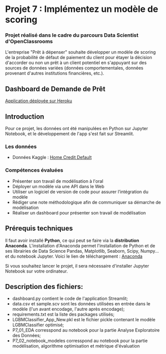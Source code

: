 # Projet 7 : Implémentez un modèle de scoring
### Projet réalisé dans le cadre du parcours Data Scientist d'OpenClassrooms
L'entreprise "Prêt à dépenser" souhaite développer un modèle de scoring de la probabilité de défaut de paiement du client pour étayer la décision d'accorder ou non un prêt à un client potentiel en s'appuyant sur des sources de données variées (données comportementales, données provenant d'autres institutions financières, etc.).

## Dashboard de Demande de Prêt
[Application déployée sur Heroku](https://project-credit-scoring.herokuapp.com/)

## Introduction
Pour ce projet, les données ont été manipulées en Python sur Jupyter Notebook, et le développement de l'app s'est fait sur Streamlit.

### Les données
 - Données Kaggle : [Home Credit Default](https://www.kaggle.com/c/home-credit-default-risk/data)

### Compétences évaluées
 - Présenter son travail de modélisation à l'oral
 - Déployer un modèle via une API dans le Web
 - Utiliser un logiciel de version de code pour assurer l’intégration du modèle
 - Rédiger une note méthodologique afin de communiquer sa démarche de modélisation
 - Réaliser un dashboard pour présenter son travail de modélisation

## Prérequis techniques
Il faut avoir installé **Python**, ce qui peut se faire via la **distribution Anaconda**.
L'installation d'Anaconda permet l'installation de Python et de ses librairies de Data Science Pandas, Matplotlib, Seaborn, Scipy, Numpy... et du notebook Jupyter.
Voici le lien de téléchargement : [Anaconda](https://www.anaconda.com/download)

Si vous souhaitez lancer le projet, il sera nécessaire d'installer Jupyter Notebook sur votre ordinateur.

## Description des fichiers:
- dashboard.py contient le code de l'application Streamlit;
- data.csv et sample.scv sont les données utilisées en entrée dans le modèle (l'un avant encodage, l'autre après encodage);
- requirements.txt est la liste des packages utilisés;
- LGBMClassifier_App_New.pkl est le fichier pickle contenant le modèle LGBMClassifier optimisé;
- P7_01_EDA corresspond au notebook pour la partie Analyse Exploratoire des Données;
- P7_02_notebook_modeles corresspond au notebook pour la partie modélisation, algorithme optimisation et métrique d'évaluation
